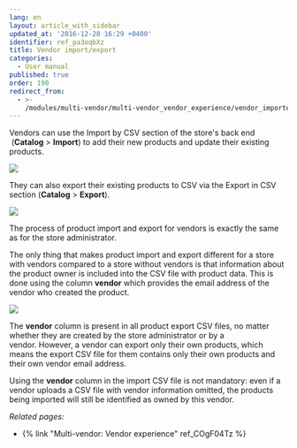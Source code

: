 ```yaml
---
lang: en
layout: article_with_sidebar
updated_at: '2016-12-28 16:29 +0400'
identifier: ref_pa3oqbXz
title: Vendor import/export
categories:
  - User manual
published: true
order: 190
redirect_from:
  - >-
    /modules/multi-vendor/multi-vendor_vendor_experience/vendor_importexport.html
---
```

Vendors can use the Import by CSV section of the store's back end  (**Catalog** > **Import**) to add their new products and update their existing products.

![]({{site.baseurl}}/attachments/8749505/8717240.png)

They can also export their existing products to CSV via the Export in CSV section (**Catalog** > **Export**).

![]({{site.baseurl}}/attachments/8749505/8717242.png)

The process of product import and export for vendors is exactly the same as for the store administrator.

The only thing that makes product import and export different for a store with vendors compared to a store without vendors is that information about the product owner is included into the CSV file with product data. This is done using the column **vendor** which provides the email address of the vendor who created the product.

![]({{site.baseurl}}/attachments/8749505/8717239.png)

The **vendor** column is present in all product export CSV files, no matter whether they are created by the store administrator or by a vendor. However, a vendor can export only their own products, which means the export CSV file for them contains only their own products and their own vendor email address. 

Using the **vendor** column in the import CSV file is not mandatory: even if a vendor uploads a CSV file with vendor information omitted, the products being imported will still be identified as owned by this vendor.

_Related pages:_

   *   {% link "Multi-vendor: Vendor experience" ref_COgF04Tz %}
